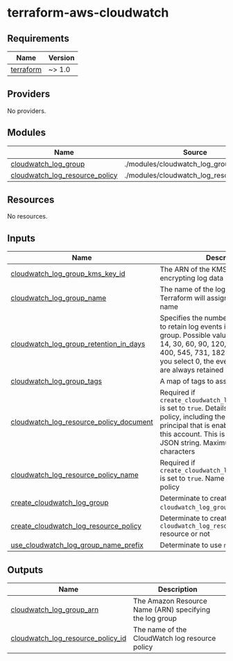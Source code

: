# terraform-aws-cloudwatch

<!-- BEGINNING OF PRE-COMMIT-TERRAFORM DOCS HOOK -->
## Requirements

| Name | Version |
|------|---------|
| <a name="requirement_terraform"></a> [terraform](#requirement\_terraform) | ~> 1.0 |

## Providers

No providers.

## Modules

| Name | Source | Version |
|------|--------|---------|
| <a name="module_cloudwatch_log_group"></a> [cloudwatch\_log\_group](#module\_cloudwatch\_log\_group) | ./modules/cloudwatch_log_group | n/a |
| <a name="module_cloudwatch_log_resource_policy"></a> [cloudwatch\_log\_resource\_policy](#module\_cloudwatch\_log\_resource\_policy) | ./modules/cloudwatch_log_resource_policy | n/a |

## Resources

No resources.

## Inputs

| Name | Description | Type | Default | Required |
|------|-------------|------|---------|:--------:|
| <a name="input_cloudwatch_log_group_kms_key_id"></a> [cloudwatch\_log\_group\_kms\_key\_id](#input\_cloudwatch\_log\_group\_kms\_key\_id) | The ARN of the KMS Key to use when encrypting log data | `string` | `null` | no |
| <a name="input_cloudwatch_log_group_name"></a> [cloudwatch\_log\_group\_name](#input\_cloudwatch\_log\_group\_name) | The name of the log group. If omitted, Terraform will assign a random, unique name | `string` | `null` | no |
| <a name="input_cloudwatch_log_group_retention_in_days"></a> [cloudwatch\_log\_group\_retention\_in\_days](#input\_cloudwatch\_log\_group\_retention\_in\_days) | Specifies the number of days you want to retain log events in the specified log group. Possible values are: 1, 3, 5, 7, 14, 30, 60, 90, 120, 150, 180, 365, 400, 545, 731, 1827, 3653, and 0. If you select 0, the events in the log group are always retained and never expire | `number` | `null` | no |
| <a name="input_cloudwatch_log_group_tags"></a> [cloudwatch\_log\_group\_tags](#input\_cloudwatch\_log\_group\_tags) | A map of tags to assign to the resource | `map(string)` | `{}` | no |
| <a name="input_cloudwatch_log_resource_policy_document"></a> [cloudwatch\_log\_resource\_policy\_document](#input\_cloudwatch\_log\_resource\_policy\_document) | Required if `create_cloudwatch_log_resource_policy` is set to `true`. Details of the resource policy, including the identity of the principal that is enabled to put logs to this account. This is formatted as a JSON string. Maximum length of 5120 characters | `string` | `null` | no |
| <a name="input_cloudwatch_log_resource_policy_name"></a> [cloudwatch\_log\_resource\_policy\_name](#input\_cloudwatch\_log\_resource\_policy\_name) | Required if `create_cloudwatch_log_resource_policy` is set to `true`. Name of the resource policy | `string` | `null` | no |
| <a name="input_create_cloudwatch_log_group"></a> [create\_cloudwatch\_log\_group](#input\_create\_cloudwatch\_log\_group) | Determinate to create `cloudwatch_log_group` resource or not | `bool` | `true` | no |
| <a name="input_create_cloudwatch_log_resource_policy"></a> [create\_cloudwatch\_log\_resource\_policy](#input\_create\_cloudwatch\_log\_resource\_policy) | Determinate to create `cloudwatch_log_resource_policy` resource or not | `bool` | `true` | no |
| <a name="input_use_cloudwatch_log_group_name_prefix"></a> [use\_cloudwatch\_log\_group\_name\_prefix](#input\_use\_cloudwatch\_log\_group\_name\_prefix) | Determinate to use `name_prefix` or not | `bool` | `false` | no |

## Outputs

| Name | Description |
|------|-------------|
| <a name="output_cloudwatch_log_group_arn"></a> [cloudwatch\_log\_group\_arn](#output\_cloudwatch\_log\_group\_arn) | The Amazon Resource Name (ARN) specifying the log group |
| <a name="output_cloudwatch_log_resource_policy_id"></a> [cloudwatch\_log\_resource\_policy\_id](#output\_cloudwatch\_log\_resource\_policy\_id) | The name of the CloudWatch log resource policy |
<!-- END OF PRE-COMMIT-TERRAFORM DOCS HOOK -->
